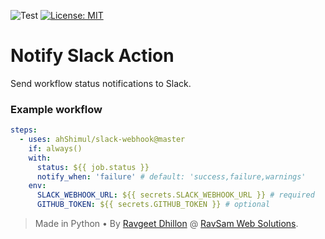 ![Test](https://github.com/ravsamhq/notify-slack-action/workflows/Test/badge.svg)
[![License: MIT](https://img.shields.io/badge/License-MIT-yellow.svg)](https://opensource.org/licenses/MIT)

# Notify Slack Action

Send workflow status notifications to Slack.

### Example workflow

```yaml
steps:
  - uses: ahShimul/slack-webhook@master
    if: always()
    with:
      status: ${{ job.status }}
      notify_when: 'failure' # default: 'success,failure,warnings'
    env:
      SLACK_WEBHOOK_URL: ${{ secrets.SLACK_WEBHOOK_URL }} # required
      GITHUB_TOKEN: ${{ secrets.GITHUB_TOKEN }} # optional
```

> Made in Python &bull; By [Ravgeet Dhillon](https://github.com/ravgeetdhillon) @ [RavSam Web Solutions](https://www.ravsam.in).
